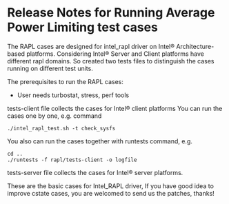 # Release Notes for Running Average Power Limiting test cases

The RAPL cases are designed for intel_rapl driver on Intel® Architecture-based platforms.
Considering Intel® Server and Client platforms have different rapl domains.
So created two tests files to distinguish the cases running on different test units.

The prerequisites to run the RAPL cases:
- User needs turbostat, stress, perf tools

tests-client file collects the cases for Intel® client platforms
You can run the cases one by one, e.g. command

```
./intel_rapl_test.sh -t check_sysfs
```
You also can run the cases together with runtests command, e.g.

```
cd ..
./runtests -f rapl/tests-client -o logfile
```

tests-server file collects the cases for Intel® server platforms.

These are the basic cases for Intel_RAPL driver, If you have good idea to 
improve cstate cases, you are welcomed to send us the patches, thanks!
